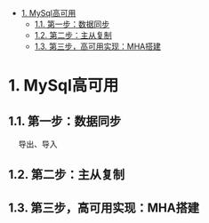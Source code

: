 
<!-- TOC -->

- [1. MySql高可用](#1-mysql高可用)
    - [1.1. 第一步：数据同步](#11-第一步数据同步)
    - [1.2. 第二步：主从复制](#12-第二步主从复制)
    - [1.3. 第三步，高可用实现：MHA搭建](#13-第三步高可用实现mha搭建)

<!-- /TOC -->


# 1. MySql高可用  

## 1.1. 第一步：数据同步  
&emsp; 导出、导入  
<!-- 
mysql 同步命令_mysql主从同步完整命令
https://blog.csdn.net/weixin_32821257/article/details/113302868
-->


## 1.2. 第二步：主从复制
<!-- 
https://blog.csdn.net/m0_37959155/article/details/124993470
https://blog.csdn.net/agonie201218/article/details/121499881
https://www.cnblogs.com/nilekai/p/14203825.html

-->

<!-- 
show slave status \G; 查看主从状态
错误：Authentication plugin 'caching_sha2_password' reported error: Authentication requires secure connection.
https://blog.csdn.net/weixin_30647423/article/details/114816675?spm=1001.2101.3001.6661.1&utm_medium=distribute.pc_relevant_t0.none-task-blog-2%7Edefault%7ECTRLIST%7Edefault-1-114816675-blog-115506060.pc_relevant_multi_platform_whitelistv1&depth_1-utm_source=distribute.pc_relevant_t0.none-task-blog-2%7Edefault%7ECTRLIST%7Edefault-1-114816675-blog-115506060.pc_relevant_multi_platform_whitelistv1&utm_relevant_index=1
-->


## 1.3. 第三步，高可用实现：MHA搭建  



